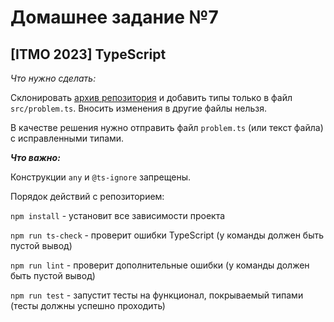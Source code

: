 # Домашнее задание №7
## [ITMO 2023] TypeScript

*Что нужно сделать:*

Склонировать [архив репозитория](https://disk.yandex.ru/d/uZXq8XRyCME_-Q) и добавить типы только в файл `src/problem.ts`. Вносить изменения в другие файлы нельзя.

В качестве решения нужно отправить файл `problem.ts` (или текст файла) с исправленными типами.

***Что важно:***

Конструкции `any` и `@ts-ignore` запрещены.

Порядок действий с репозиторием:

`npm install` - установит все зависимости проекта

`npm run ts-check` - проверит ошибки TypeScript (у команды должен быть пустой вывод)

`npm run lint` - проверит дополнительные ошибки (у команды должен быть пустой вывод)

`npm run test` - запустит тесты на функционал, покрываемый типами (тесты должны успешно проходить)